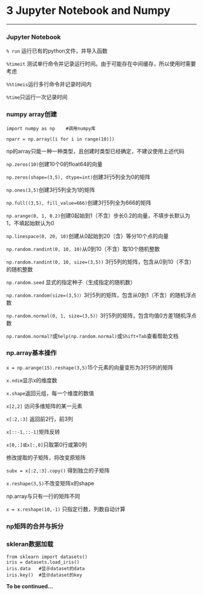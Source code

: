 # 3 Jupyter Notebook and Numpy
---

### Jupyter Notebook

```% run```  运行已有的python文件，并导入函数

```%timeit``` 测试单行命令并记录运行时间。由于可能存在中间缓存，所以使用时需要考虑

```%%timeis```运行多行命令并记录时间内

```%time```只运行一次记录时间

### numpy array创建

``` 
import numpy as np    #调用numpy库
```

```nparr = np.array([i for i in range(10)])```

np的array只能一种一种类型，且创建时类型已经确定，不建议使用上述代码



```np.zeros(10)```创建10个0的float64的向量

```np.zeros(shape=(3,5), dtype=int)```创建3行5列全为0的矩阵

```np.ones(3,5)```创建3行5列全为1的矩阵

```np.full((3,5), fill_value=666)```创建3行5列全为666的矩阵

```np.arange(0, 1, 0.2)```创建0起始到1（不含）步长0.2的向量，不填步长默认为1，不填起始默认为0

```np.linespace(0, 20, 10)```创建从0起始到20（含）等分10个点的向量

```np.random.randint(0, 10, 10)```从0到10（不含）取10个随机整数

```np.random.randint(0, 10, size=(3,5))``` 3行5列的矩阵，包含从0到10（不含）的随机整数

```np.random.seed``` 显式的指定种子（生成指定的随机数）

```np.random.random(size=(3,5)）```3行5列的矩阵，包含从0到1（不含）的随机浮点数

```np.random.normal(0, 1, size=(3,5)）```3行5列的矩阵，包含均值0方差1随机浮点数

```np.random.normal?```或```help(np.random.normal)```或```Shift+Tab```查看帮助文档


### np.array基本操作


```x = np.arange(15).reshape(3,5)```15个元素的向量变形为3行5列的矩阵

```x.ndim```显示x的维度数

```x.shape```返回元组，每一个维度的数值

```x[2,2]``` 访问多维矩阵的某一元素

```x[:2,:3]``` 返回前2行，前3列

```x[::-1,::-1]```矩阵反转

```x[0,:]或x[:,0]```只取第0行或第0列

修改提取的子矩阵，将改变原矩阵

```subx = x[:2,:3].copy()``` 得到独立的子矩阵

```x.reshape(3,5)```不改变矩阵x的shape

np.array与只有一行的矩阵不同

```x = x.reshape(10,-1)``` 只指定行数，列数自动计算

### np矩阵的合并与拆分

### skleran数据加载

<pre><code>from sklearn import datasets()
iris = datasets.load_iris()
iris.data	#显示dataset的data
iris.key()	#显示dataset的key
</code></pre>





**To be continued...**